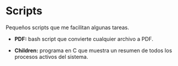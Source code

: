 # Scripts

Pequeños scripts que me facilitan algunas tareas.

* **PDF:** bash script que convierte cualquier archivo a PDF.

* **Children:** programa en C que muestra un resumen de todos los procesos activos del sistema.